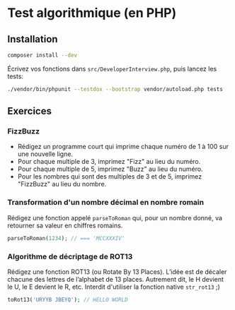 # Test algorithmique (en PHP)

Installation
---

```sh
composer install --dev
```

Écrivez vos fonctions dans `src/DeveloperInterview.php`, puis lancez les tests:


```sh
./vendor/bin/phpunit --testdox --bootstrap vendor/autoload.php tests
```

Exercices
---

### FizzBuzz

- Rédigez un programme court qui imprime chaque numéro de 1 à 100 sur une nouvelle ligne. 
- Pour chaque multiple de 3, imprimez "Fizz" au lieu du numéro. 
- Pour chaque multiple de 5, imprimez "Buzz" au lieu du numéro. 
- Pour les nombres qui sont des multiples de 3 et de 5, imprimez "FizzBuzz" au lieu du nombre.

### Transformation d'un nombre décimal en nombre romain

Rédigez une fonction appelé `parseToRoman` qui, pour un nombre donné, va retourner sa valeur en chiffres romains.

```php
parseToRoman(1234); // === 'MCCXXXIV'
```

### Algorithme de décriptage de ROT13

Rédigez une fonction ROT13 (ou Rotate By 13 Places). L’idée est de décaler chacune des lettres de l’alphabet de 13 places. Autrement dit, le H devient le U, le E devient le R, etc. Interdit d'utiliser la fonction native `str_rot13` ;)

```php
toRot13('URYYB JBEYQ'); // HELLO WORLD
```
